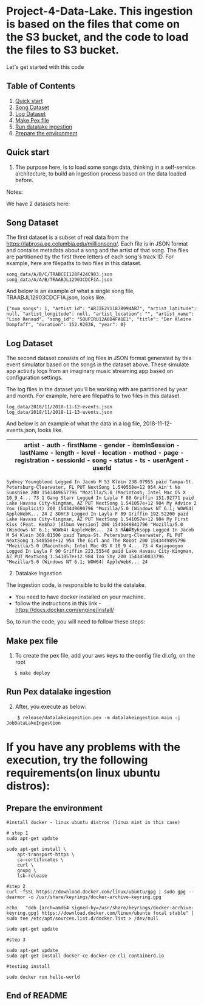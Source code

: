 # Project-4-Data-Lake. This ingestion is based on the files that come on the S3 bucket, and the code to load the files to S3 bucket.

Let's get started with this code

## Table of Contents

1. [Quick start](#quick-start)
1. [Song Dataset](#Song-Dataset)
1. [Log Dataset](#Log-Dataset)
2. [Make Pex file](#Make-pex-file)   
2. [Run datalake ingestion](#Run-Pex-datalake-ingestion)
2. [Prepare the environment](#Prepare-the-environment)


## Quick start

1. The purpose here, is to load some songs data, thinking in a self-service architecture, to build an ingestion process based on the data loaded before.

Notes:

We have 2 datasets here:

## Song Dataset
The first dataset is a subset of real data from the https://labrosa.ee.columbia.edu/millionsong/. Each file is in JSON format and contains metadata about a song and the artist of that song. The files are partitioned by the first three letters of each song's track ID. For example, here are filepaths to two files in this dataset.

```
song_data/A/B/C/TRABCEI128F424C983.json
song_data/A/A/B/TRAABJL12903CDCF1A.json
```

And below is an example of what a single song file, TRAABJL12903CDCF1A.json, looks like.

```
{"num_songs": 1, "artist_id": "ARJIE2Y1187B994AB7", "artist_latitude": null, "artist_longitude": null, "artist_location": "", "artist_name": "Line Renaud", "song_id": "SOUPIRU12A6D4FA1E1", "title": "Der Kleine Dompfaff", "duration": 152.92036, "year": 0}
```

## Log Dataset
The second dataset consists of log files in JSON format generated by this event simulator based on the songs in the dataset above. These simulate app activity logs from an imaginary music streaming app based on configuration settings.

The log files in the dataset you'll be working with are partitioned by year and month. For example, here are filepaths to two files in this dataset.


```
log_data/2018/11/2018-11-12-events.json
log_data/2018/11/2018-11-13-events.json
```


And below is an example of what the data in a log file, 2018-11-12-events.json, looks like.


| artist - auth - firstName - gender - itemInSession - lastName - length - level - location - method - page - registration - sessionId - song - status - ts -  userAgent -  userId |
|---------------------------------------------------------------------------------------------------------------------------------------------------------------|

```
Sydney Youngblood Logged In Jacob M 53 Klein 238.07955 paid Tampa-St. Petersburg-Clearwater, FL PUT NextSong 1.540558e+12 954 Ain't No Sunshine 200 1543449657796 "Mozilla/5.0 (Macintosh; Intel Mac OS X 10_9_4... 73 1 Gang Starr Logged In Layla F 88 Griffin 151.92771 paid Lake Havasu City-Kingman, AZ PUT NextSong 1.541057e+12 984 My Advice 2 You (Explicit) 200 1543449690796 "Mozilla/5.0 (Windows NT 6.1; WOW64) AppleWebK... 24 2 3OH!3 Logged In Layla F 89 Griffin 192.52200 paid Lake Havasu City-Kingman, AZ PUT NextSong 1.541057e+12 984 My First Kiss (Feat. Ke$ha) [Album Version] 200 1543449841796 "Mozilla/5.0 (Windows NT 6.1; WOW64) AppleWebK... 24 3 RÃ�Â¶yksopp Logged In Jacob M 54 Klein 369.81506 paid Tampa-St. Petersburg-Clearwater, FL PUT NextSong 1.540558e+12 954 The Girl and The Robot 200 1543449895796 "Mozilla/5.0 (Macintosh; Intel Mac OS X 10_9_4... 73 4 Kajagoogoo Logged In Layla F 90 Griffin 223.55546 paid Lake Havasu City-Kingman, AZ PUT NextSong 1.541057e+12 984 Too Shy 200 1543450033796 "Mozilla/5.0 (Windows NT 6.1; WOW64) AppleWebK... 24

```

2. Datalake Ingestion

The ingestion code, is responsible to build the datalake.

* You need to have docker installed on your machine.
* follow the instructions in this link - https://docs.docker.com/engine/install/

So, to run the code, you will need to follow these steps:
## Make pex file
1) To create the pex file, add your aws keys to the config file dl.cfg, on the root
```
   $ make deploy
```
## Run Pex datalake ingestion
2) After, you execute as below:
```
    $ release/datalakeingestion.pex -m datalakeingestion.main -j JobDataLakeIngestion
```
    
# If you have any problems with the execution, try the following requirements(on linux ubuntu distros):

## Prepare the environment

```
#install docker - linux ubuntu distros (linux mint in this case)

# step 1
sudo apt-get update

sudo apt-get install \
    apt-transport-https \
    ca-certificates \
    curl \
    gnupg \
    lsb-release

#step 2
curl -fsSL https://download.docker.com/linux/ubuntu/gpg | sudo gpg --dearmor -o /usr/share/keyrings/docker-archive-keyring.gpg

echo   "deb [arch=amd64 signed-by=/usr/share/keyrings/docker-archive-keyring.gpg] https://download.docker.com/linux/ubuntu focal stable" | sudo tee /etc/apt/sources.list.d/docker.list > /dev/null

sudo apt-get update

#step 3

sudo apt-get update
sudo apt-get install docker-ce docker-ce-cli containerd.io

#testing install

sudo docker run hello-world

```

## End of README
